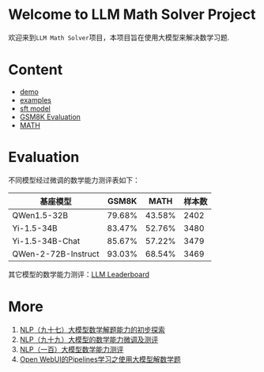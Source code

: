 # Welcome to LLM Math Solver Project

欢迎来到`LLM Math Solver`项目，本项目旨在使用大模型来解决数学习题.

# Content

- [demo](demo.pdf)
- [examples](examples.pdf)
- [sft model](llm_sft.md)
- [GSM8K Evaluation](gsm8k_eval.md)
- [MATH](MATH_eval.md)

# Evaluation

不同模型经过微调的数学能力测评表如下：

| 基座模型                | GSM8K  | MATH   | 样本数  |
|---------------------|--------|--------|------|
| QWen1.5-32B         | 79.68% | 43.58% | 2402 |
| Yi-1.5-34B          | 83.47% | 52.76% | 3480 |
| Yi-1.5-34B-Chat     | 85.67% | 57.22% | 3479 |
| QWen-2-72B-Instruct | 93.03% | 68.54% | 3469 |

其它模型的数学能力测评：[LLM Leaderboard](https://www.vellum.ai/llm-leaderboard)

# More

1. [NLP（九十七）大模型数学解题能力的初步探索](https://mp.weixin.qq.com/s?__biz=MzU2NTYyMDk5MQ==&mid=2247486824&idx=1&sn=fd6b36cf78aead227359606a7270516d&chksm=fcb9b4f8cbce3dee332335092f576c703ccdc55598cf45cb7f483f822ba5c72590019384d12a&token=321761101&lang=zh_CN#rd)
2. [NLP（九十九）大模型的数学能力微调及测评](https://mp.weixin.qq.com/s?__biz=MzU2NTYyMDk5MQ==&mid=2247486889&idx=1&sn=27c1a40d3af462f43a80a1ed401843f6&chksm=fcb9b439cbce3d2fd73e753618e0b32027314648eb13dc8b48bb9e713ad5313777c1ef27ce46&token=390124673&lang=zh_CN#rd)
3. [NLP（一百）大模型数学能力测评](https://mp.weixin.qq.com/s?__biz=MzU2NTYyMDk5MQ==&mid=2247486909&idx=1&sn=31b01bd4155b2c9ca15e2a7ae9f4de15&chksm=fcb9b42dcbce3d3bb473cf138f0f0f9a71addeff934900d155b6b90fb2a5857c1926b8aa0e9d&token=584142844&lang=zh_CN#rd)
4. [Open WebUI的Pipelines学习之使用大模型解数学题](https://mp.weixin.qq.com/s?__biz=MzU2NTYyMDk5MQ==&mid=2247487013&idx=1&sn=6a6786ba8c8c7cfdbc02ef558adefe71&chksm=fcb9b7b5cbce3ea37f8fb61e743d0ea0a7d4f5d6b8e8b2c7a80171a5c8c217524d8f307c0146&token=120899150&lang=zh_CN#rd)